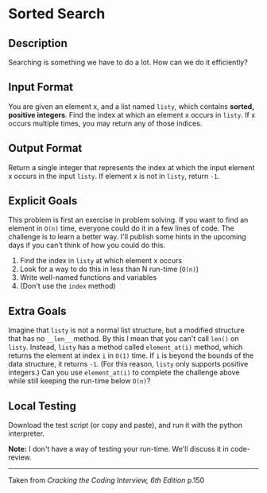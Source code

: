 # Sorted Search

Description
----

Searching is something we have to do a lot. How can we do it efficiently?


Input Format
----

You are given an element x, and a list named `listy`, which contains **sorted, positive integers**. Find the index at which an element x occurs in `listy`. If x occurs multiple times, you may return any of those indices.


Output Format
----

Return a single integer that represents the index at which the input element x occurs in the input `listy`. If element x is not in `listy`, return `-1`.

Explicit Goals
----

This problem is first an exercise in problem solving. If you want to find an element in `O(n)` time, everyone could do it in a few lines of code. The challenge is to learn a better way. I'll publish some hints in the upcoming days if you can't think of how you could do this.

1. Find the index in `listy` at which element x occurs
2. Look for a way to do this in less than N run-time (`O(n)`)
3. Write well-named functions and variables
4. (Don't use the `index` method)

Extra Goals
----

Imagine that `listy` is not a normal list structure, but a modified structure that has no `__len__` method. By this I mean that you can't call `len()` on `listy`. Instead, `listy` has a method called `element_at(i)` method, which returns the element at index `i` in `O(1)` time. If `i` is beyond the bounds of the data structure, it returns `-1`. (For this reason, `listy` only supports positive integers.) Can you use `element_at(i)` to complete the challenge above while still keeping the run-time below `O(n)`?

Local Testing
----

Download the test script (or copy and paste), and run it with the python interpreter.

**Note:** I don't have a way of testing your run-time. We'll discuss it in code-review.


----

Taken from _Cracking the Coding Interview, 6th Edition_ p.150

